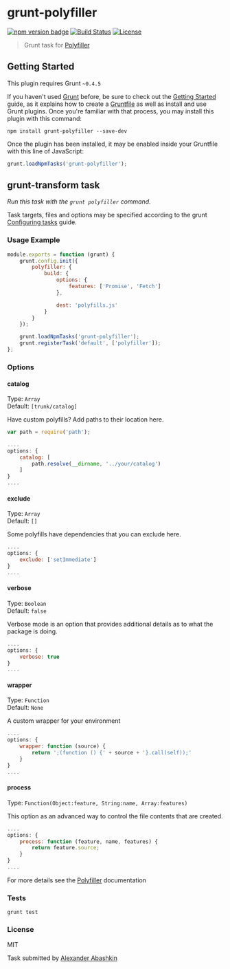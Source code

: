 # grunt-polyfiller

[![npm version badge](https://img.shields.io/npm/v/grunt-polyfiller.svg)](https://www.npmjs.org/package/grunt-polyfiller)
[![Build Status](https://travis-ci.org/Polyfiller/grunt-polyfiller.png)](https://travis-ci.org/Polyfiller/grunt-polyfiller)
[![License](https://img.shields.io/badge/license-MIT-brightgreen.svg)](LICENSE.txt)


> Grunt task for [Polyfiller](https://github.com/Polyfiller/polyfiller) 


## Getting Started
This plugin requires Grunt `~0.4.5`

If you haven't used [Grunt](http://gruntjs.com/) before, be sure to check out the [Getting Started](http://gruntjs.com/getting-started) guide, as it explains how to create a [Gruntfile](http://gruntjs.com/sample-gruntfile) as well as install and use Grunt plugins. Once you're familiar with that process, you may install this plugin with this command:

```shell
npm install grunt-polyfiller --save-dev
```

Once the plugin has been installed, it may be enabled inside your Gruntfile with this line of JavaScript:

```js
grunt.loadNpmTasks('grunt-polyfiller');
```

## grunt-transform task
_Run this task with the `grunt polyfiller` command._

Task targets, files and options may be specified according to the grunt [Configuring tasks](http://gruntjs.com/configuring-tasks) guide.

### Usage Example

```js
module.exports = function (grunt) {
	grunt.config.init({
		polyfiller: {
			build: {
				options: {
					features: ['Promise', 'Fetch']
				},

				dest: 'polyfills.js'
			}
		}
	});

	grunt.loadNpmTasks('grunt-polyfiller');
	grunt.registerTask('default', ['polyfiller']);
};
```


### Options

#### catalog
Type: `Array` <br />
Default: `[trunk/catalog]`

Have custom polyfills? Add paths to their location here.

```js
var path = require('path');

....
options: {
	catalog: [ 
		path.resolve(__dirname, '../your/catalog') 
	]
}
....
```

#### exclude

Type: `Array` <br />
Default: `[]`

Some polyfills have dependencies that you can exclude here.

```js
....
options: {
	exclude: ['setImmediate']
}
....
```

#### verbose

Type: `Boolean` <br />
Default: `false`

Verbose mode is an option that provides additional details as to what the package is doing.

```js
....
options: {
	verbose: true
}
....
```

#### wrapper

Type: `Function` <br />
Default: `None`

A custom wrapper for your environment

```js
....
options: {
	wrapper: function (source) {
		return ';(function () {' + source + '}.call(self));'
	}
}
....
```

#### process

Type: `Function(Object:feature, String:name, Array:features)` <br />

This option as an advanced way to control the file contents that are created.

```js
....
options: {
	process: function (feature, name, features) {
		return feature.source;
	}
}
....
```

For more details see the [Polyfiller](https://github.com/Polyfiller/polyfiller) documentation

### Tests

```
grunt test
```


### License

MIT

Task submitted by [Alexander Abashkin](https://github.com/monolithed)
